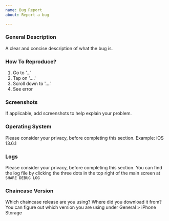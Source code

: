 ```yaml
---
name: Bug Report
about: Report a bug

---
```


### General Description

A clear and concise description of what the bug is.

### How To Reproduce?

1. Go to '...'
2. Tap on '....'
3. Scroll down to '....'
4. See error

### Screenshots

If applicable, add screenshots to help explain your problem.

### Operating System

Please consider your privacy, before completing this section.
Example: iOS 13.6.1

### Logs

Please consider your privacy, before completing this section.
You can find the log file by clicking the three dots in the top right of the main screen at `SHARE DEBUG LOG`

### Chaincase Version

Which chaincase release are you using? Where did you download it from?
You can figure out which version you are using under General > iPhone Storage
